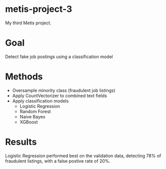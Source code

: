 # metis-project-3
My third Metis project. 

# Goal
Detect fake job postings using a classification model

# Methods
- Oversample minority class (fraudulent job listings)
- Apply CountVectorizer to combined text fields
- Apply classification models
  - Logistic Regression
  - Random Forest
  - Naive Bayes
  - XGBoost
  
# Results
Logistic Regression performed best on the validation data, detecting 78% of fraudulent listings, with a false postive rate of 20%. 
